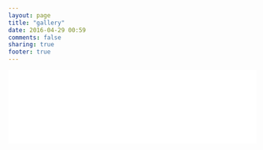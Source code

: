 ```yaml
---
layout: page
title: "gallery"
date: 2016-04-29 00:59
comments: false
sharing: true
footer: true
---
```


<!--
<a href="https://www.instagram.com/hselinchen/">https://www.instagram.com/hselinchen/</a>
-->

<!-- LightWidget WIDGET --><script src="//lightwidget.com/widgets/lightwidget.js"></script>
<iframe src="//lightwidget.com/widgets/0dcc22c65cde5088a68511cc8c941a57.html" id="lightwidget_0dcc22c65c" name="lightwidget_0dcc22c65c"  scrolling="no" allowtransparency="true" class="lightwidget-widget" style="width: 100%; border: 0; overflow: hidden;"></iframe>

<div id="instafeed"></div>
